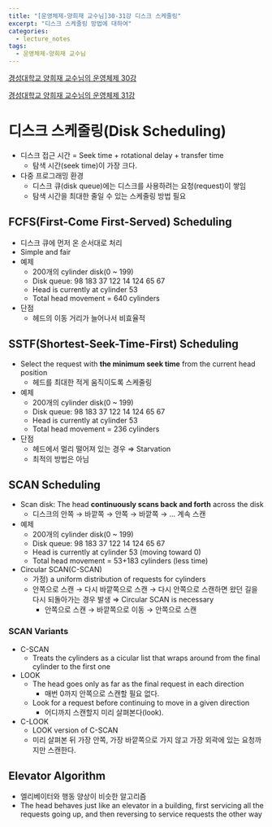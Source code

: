 ```yaml
---
title: "[운영체제-양희재 교수님]30-31강 디스크 스케줄링"
excerpt: "디스크 스케줄링 방법에 대하여"
categories:
  - lecture_notes
tags:
  - 운영체제-양희재 교수님
---
```


[경성대학교 양희재 교수님의 운영체제 30강](http://www.kocw.net/home/cview.do?lid=ad2da74ee5e49738)

[경성대학교 양희재 교수님의 운영체제 31강](http://www.kocw.net/home/cview.do?lid=4814036e0fb8ef22)

# 디스크 스케줄링(Disk Scheduling)

- 디스크 접근 시간 = Seek time + rotational delay + transfer time
    - 탐색 시간(seek time)이 가장 크다.
- 다중 프로그래밍 환경
    - 디스크 큐(disk queue)에는 디스크를 사용하려는 요청(request)이 쌓임
    - 탐색 시간을 최대한 줄일 수 있는 스케줄링 방법 필요

## FCFS(First-Come First-Served) Scheduling

- 디스크 큐에 먼저 온 순서대로 처리
- Simple and fair
- 예제
    - 200개의 cylinder disk(0 ~ 199)
    - Disk queue: 98 183 37 122 14 124 65 67
    - Head is currently at cylinder 53
    - Total head movement = 640 cylinders
- 단점
    - 헤드의 이동 거리가 늘어나서 비효율적

## SSTF(Shortest-Seek-Time-First) Scheduling

- Select the request with **the minimum seek time** from the current head position
    - 헤드를 최대한 적게 움직이도록 스케줄링
- 예제
    - 200개의 cylinder disk(0 ~ 199)
    - Disk queue: 98 183 37 122 14 124 65 67
    - Head is currently at cylinder 53
    - Total head movement = 236 cylinders
- 단점
    - 헤드에서 멀리 떨어져 있는 경우 ⇒ Starvation
    - 최적의 방법은 아님

## SCAN Scheduling

- Scan disk: The head **continuously scans back and forth** across the disk
    - 디스크의 안쪽 → 바깥쪽 → 안쪽 → 바깥쪽 → … 계속 스캔
- 예제
    - 200개의 cylinder disk(0 ~ 199)
    - Disk queue: 98 183 37 122 14 124 65 67
    - Head is currently at cylinder 53 (moving toward 0)
    - Total head movement = 53+183 cylinders (less time)
- Circular SCAN(C-SCAN)
    - 가정) a uniform distribution of requests for cylinders
    - 안쪽으로 스캔 → 다시 바깥쪽으로 스캔 → 다시 안쪽으로 스캔하면 왔던 길을 다시 되돌아가는 경우 발생 ⇒ Circular SCAN is necessary
        - 안쪽으로 스캔 → 바깥쪽으로 이동 → 안쪽으로 스캔

### SCAN Variants

- C-SCAN
    - Treats the cylinders as a cicular list that wraps around from the final cylinder to the first one
- LOOK
    - The head goes only as far as the final request in each direction
        - 매번 0까지 안쪽으로 스캔할 필요 없다.
    - Look for a request before continuing to move in a given direction
        - 어디까지 스캔할지 미리 살펴본다(look).
- C-LOOK
    - LOOK version of C-SCAN
    - 미리 살펴본 뒤 가장 안쪽, 가장 바깥쪽으로 가지 않고 가장 외곽에 있는 요청까지만 스캔한다.

## Elevator Algorithm

- 엘리베이터와 행동 양상이 비슷한 알고리즘
- The head behaves just like an elevator in a building, first servicing all the requests going up, and then reversing to service requests the other way
